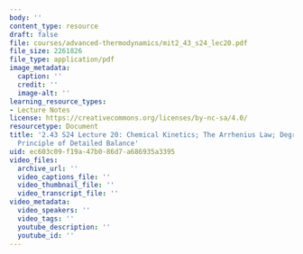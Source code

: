 ```yaml
---
body: ''
content_type: resource
draft: false
file: courses/advanced-thermodynamics/mit2_43_s24_lec20.pdf
file_size: 2261826
file_type: application/pdf
image_metadata:
  caption: ''
  credit: ''
  image-alt: ''
learning_resource_types:
- Lecture Notes
license: https://creativecommons.org/licenses/by-nc-sa/4.0/
resourcetype: Document
title: '2.43 S24 Lecture 20: Chemical Kinetics; The Arrhenius Law; Degree of Disequilibrium;
  Principle of Detailed Balance'
uid: ec603c09-f19a-47b0-86d7-a686935a3395
video_files:
  archive_url: ''
  video_captions_file: ''
  video_thumbnail_file: ''
  video_transcript_file: ''
video_metadata:
  video_speakers: ''
  video_tags: ''
  youtube_description: ''
  youtube_id: ''
---
```

